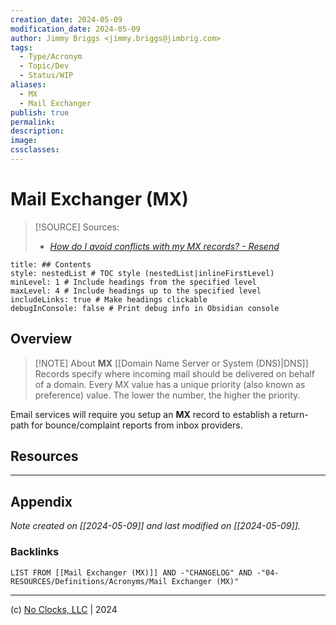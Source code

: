 ```yaml
---
creation_date: 2024-05-09
modification_date: 2024-05-09
author: Jimmy Briggs <jimmy.briggs@jimbrig.com>
tags:
  - Type/Acronym
  - Topic/Dev
  - Status/WIP
aliases:
  - MX
  - Mail Exchanger
publish: true
permalink:
description:
image:
cssclasses:
---
```


# Mail Exchanger (MX)

> [!SOURCE] Sources:
> - *[How do I avoid conflicts with my MX records? - Resend](https://resend.com/docs/knowledge-base/how-do-i-avoid-conflicting-with-my-mx-records)*

```table-of-contents
title: ## Contents 
style: nestedList # TOC style (nestedList|inlineFirstLevel)
minLevel: 1 # Include headings from the specified level
maxLevel: 4 # Include headings up to the specified level
includeLinks: true # Make headings clickable
debugInConsole: false # Print debug info in Obsidian console
```

## Overview

> [!NOTE] About
> **MX** [[Domain Name Server or System (DNS)|DNS]] Records specify where incoming mail should be delivered on behalf of a domain. Every MX value has a unique priority (also known as preference) value. The lower the number, the higher the priority.

Email services will require you setup an **MX** record to establish a return-path for bounce/complaint reports from inbox providers.

## Resources

***

## Appendix

*Note created on [[2024-05-09]] and last modified on [[2024-05-09]].*

### Backlinks

```dataview
LIST FROM [[Mail Exchanger (MX)]] AND -"CHANGELOG" AND -"04-RESOURCES/Definitions/Acronyms/Mail Exchanger (MX)"
```

***

(c) [No Clocks, LLC](https://github.com/noclocks) | 2024


